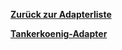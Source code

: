[**Zurück zur Adapterliste**](/adapterref/adapterliste.md)

[**Tankerkoenig-Adapter**](/adapterref/docs/iobroker.tankerkoenig/de/README.md)